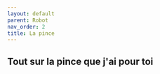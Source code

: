 ```yaml
---
layout: default
parent: Robot
nav_order: 2
title: La pince
---
```

## Tout sur la pince que j'ai pour toi